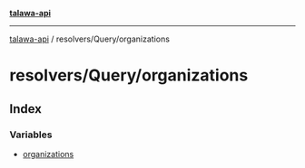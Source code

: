 [**talawa-api**](../../../README.md)

***

[talawa-api](../../../modules.md) / resolvers/Query/organizations

# resolvers/Query/organizations

## Index

### Variables

- [organizations](variables/organizations.md)
